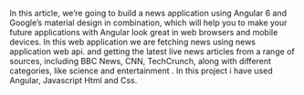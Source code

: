 In this article, we’re going to build a news application using Angular 6 and Google’s material design in combination, which will help you to make your future applications with Angular look great in web browsers and mobile devices.
In this web application we are fetching news using news application web api. and getting the latest live news articles from a range of sources, including BBC News,
CNN, TechCrunch, along with different categories, like science and
entertainment . In this project i have used Angular, Javascript Html and Css.
